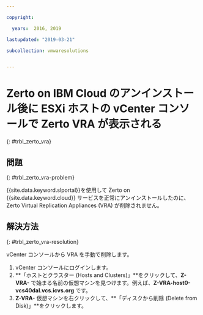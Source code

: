 ```yaml
---

copyright:

  years:  2016, 2019

lastupdated: "2019-03-21"

subcollection: vmwaresolutions


---
```


# Zerto on IBM Cloud のアンインストール後に ESXi ホストの vCenter コンソールで Zerto VRA が表示される
{: #trbl_zerto_vra}

## 問題
{: #trbl_zerto_vra-problem}

{{site.data.keyword.slportal}}を使用して Zerto on {{site.data.keyword.cloud}} サービスを正常にアンインストールしたのに、Zerto Virtual Replication Appliances (VRA) が削除されません。

## 解決方法
{: #trbl_zerto_vra-resolution}

vCenter コンソールから VRA を手動で削除します。

1. vCenter コンソールにログインします。
2. **「ホストとクラスター (Hosts and Clusters)」**をクリックして、**Z-VRA-** で始まる名前の仮想マシンを見つけます。例えば、**Z-VRA-host0-vcs40dal.vcs.icvs.org** です。
3. **Z-VRA-** 仮想マシンを右クリックして、**「ディスクから削除 (Delete from Disk)」**をクリックします。
